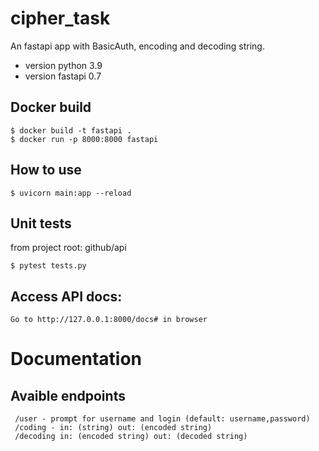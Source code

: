 # cipher_task
An fastapi app with BasicAuth, encoding and decoding string.
- version python 3.9
- version fastapi 0.7

## Docker build
```
$ docker build -t fastapi .
$ docker run -p 8000:8000 fastapi
```

## How to use
```
$ uvicorn main:app --reload
```

## Unit tests
from project root: github/api
```
$ pytest tests.py
```

## Access API docs:
```
Go to http://127.0.0.1:8000/docs# in browser
```
# Documentation
## Avaible endpoints
```
 /user - prompt for username and login (default: username,password)
 /coding - in: (string) out: (encoded string)
 /decoding in: (encoded string) out: (decoded string)
```



